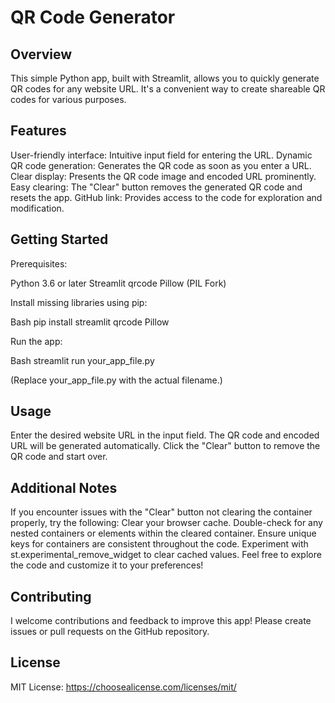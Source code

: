 # QR Code Generator

## Overview

This simple Python app, built with Streamlit, allows you to quickly generate QR codes for any website URL. It's a convenient way to create shareable QR codes for various purposes.

## Features

User-friendly interface: Intuitive input field for entering the URL.
Dynamic QR code generation: Generates the QR code as soon as you enter a URL.
Clear display: Presents the QR code image and encoded URL prominently.
Easy clearing: The "Clear" button removes the generated QR code and resets the app.
GitHub link: Provides access to the code for exploration and modification.
## Getting Started

Prerequisites:

Python 3.6 or later
Streamlit
qrcode
Pillow (PIL Fork)


Install missing libraries using pip:

Bash
pip install streamlit qrcode Pillow


Run the app:

Bash
streamlit run your_app_file.py

(Replace your_app_file.py with the actual filename.)

## Usage

Enter the desired website URL in the input field.
The QR code and encoded URL will be generated automatically.
Click the "Clear" button to remove the QR code and start over.


## Additional Notes

If you encounter issues with the "Clear" button not clearing the container properly, try the following:
Clear your browser cache.
Double-check for any nested containers or elements within the cleared container.
Ensure unique keys for containers are consistent throughout the code.
Experiment with st.experimental_remove_widget to clear cached values.
Feel free to explore the code and customize it to your preferences!


## Contributing

I welcome contributions and feedback to improve this app! Please create issues or pull requests on the GitHub repository.


## License

MIT License: https://choosealicense.com/licenses/mit/